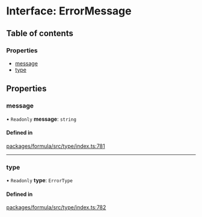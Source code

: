 # Interface: ErrorMessage

## Table of contents

### Properties

- [message](ErrorMessage.md#message)
- [type](ErrorMessage.md#type)

## Properties

### <a id="message" name="message"></a> message

• `Readonly` **message**: `string`

#### Defined in

[packages/formula/src/type/index.ts:781](https://github.com/mashcard/mashcard/blob/main/packages/formula/src/type/index.ts#L781)

___

### <a id="type" name="type"></a> type

• `Readonly` **type**: `ErrorType`

#### Defined in

[packages/formula/src/type/index.ts:782](https://github.com/mashcard/mashcard/blob/main/packages/formula/src/type/index.ts#L782)
